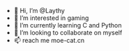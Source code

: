 - 👋 Hi, I’m @Laythy
- 👀 I’m interested in gaming
- 🌱 I’m currently learning C and Python
- 💞️ I’m looking to collaborate on myself
- 📫 reach me moe-cat.cn

<!---
Laythy/Laythy is a ✨ special ✨ repository because its `README.md` (this file) appears on your GitHub profile.
You can click the Preview link to take a look at your changes.
--->
